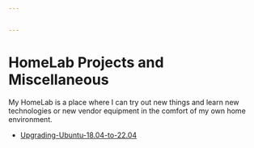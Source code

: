 ```yaml
---


---
```


<h1 id="homelab-projects-and-miscellaneous">HomeLab Projects and Miscellaneous</h1>
<p>My HomeLab is a place where I can try out new things and learn new technologies or new vendor equipment in the comfort of my own home environment.</p>
<ul>
<li><a href="https://github.com/albert-projects/linux-administration/blob/1528338f3122daee0aed967d85f16ab60a4a9fda/Upgrading-Ubuntu-18.04-to-22.04/Upgrading-Ubuntu-18.04-to-22.04.md">Upgrading-Ubuntu-18.04-to-22.04</a></li>
</ul>

